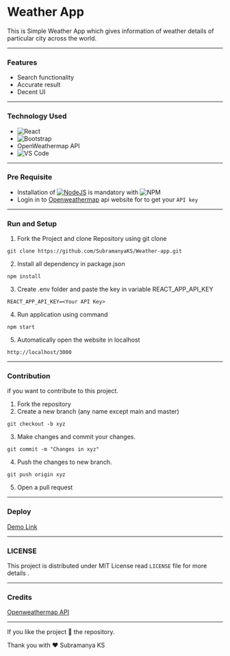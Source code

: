 # Weather App


This is Simple Weather App which gives information of weather details of particular city across the world.

---
### Features

* Search functionality
* Accurate result
* Decent UI
---
### Technology Used

* ![React](https://img.shields.io/badge/react-%2320232a.svg?style=for-the-badge&logo=react&logoColor=%2361DAFB)
* ![Bootstrap](https://img.shields.io/badge/bootstrap-%23563D7C.svg?style=for-the-badge&logo=bootstrap&logoColor=white)
* OpenWeathermap API
* ![VS Code](https://img.shields.io/badge/Visual_Studio_Code-0078D4?style=for-the-badge&logo=visual%20studio%20code&logoColor=white)

---
### Pre Requisite
* Installation of [![NodeJS](https://img.shields.io/badge/node.js-6DA55F?style=for-the-badge&logo=node.js&logoColor=white)](https://nodejs.org/en/) is mandatory with ![NPM](https://img.shields.io/badge/NPM-%23000000.svg?style=for-the-badge&logo=npm&logoColor=white)
* Login in to [Openweathermap](https://openweathermap.org/api) api website for to get your `API key`

---
### Run and Setup

1. Fork the Project and clone Repository using git clone

```
git clone https://github.com/SubramanyaKS/Weather-app.git
```

2.  Install all dependency in package.json

```
npm install
```
3.  Create .env folder and paste the key in variable REACT_APP_API_KEY

```
REACT_APP_API_KEY=<Your API Key>
```

4.  Run application using command

```
npm start
```

5. Automatically open the website in localhost

```
http://localhost/3000
```
---

### Contribution

if you want to contribute to this project. 

1. Fork the repository
2. Create a new branch (any name except main and master)
```
git checkout -b xyz
```
3. Make changes and commit your changes.
```
git commit -m "Changes in xyz"
```
4. Push the changes to new branch.
```
git push origin xyz
```
5. Open a pull request

---
### Deploy

[Demo Link](https://subramanyaks.github.io/Weather-app/)


---

<!--Licence-->
### LICENSE

This project is distributed under MIT License read `LICENSE` file for more details .

---
### Credits

[Openweathermap API](https://openweathermap.org/api)

---

If you like the project 🌟 the repository.

Thank you with ❤ Subramanya KS
